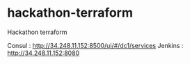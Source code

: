 # hackathon-terraform
Hackathon terraform

Consul  : http://34.248.11.152:8500/ui/#/dc1/services
Jenkins : http://34.248.11.152:8080

